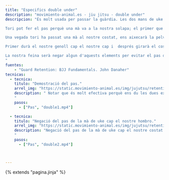```yaml
---
title: "Especifics double under"
description: "movimiento-animal.es - jiu jitsu - double under"
descripcion: "És molt usada per passar la guàrdia. Les dos mans de uke passam per baix de les cames de tori.

Tori pot fer el pas perquè una mà va a la nostra solapa; el primer que farem és intentar evitar això.

Una vegada tori ha passat una mà al nostre costat, ens aixecarà la pelvis i només ha de seguir el moviment del nostre cos.

Primer durà el nostre genoll cap el nostre cap i  després girarà el cos.

La nostra feina serà negar algun d'aquests elements per evitar el pas de guàrdia.
"
fuentes:
    - "Guard Retention: BJJ Fundamentals. John Danaher"
tecnicas: 
  - tecnica:
    titulo: "Demostració del pas."
    arrel_img: "https://static.movimiento-animal.es/img/jujutsu/retention/movements/"
    description: " Notar que és molt efectiva perquè ens du les dues extremitats a un costat.
    "
    pasos:
      - ["Pas", "double1.mp4"]

  - tecnica:
    titulo: "Negació del pas de la mà de uke cap el nostre hombro."
    arrel_img: "https://static.movimiento-animal.es/img/jujutsu/retention/movements/"
    description: "Negació del pas de la mà de uke cap el nostre costat
    "
    pasos:
      - ["Pas", "double2.mp4"]



---
```

{% extends  "pagina.jinja" %}